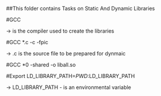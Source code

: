 ##This folder contains Tasks on Static And Dynamic Libraries

#GCC

-> is the compiler used to create the libraries

#GCC *.c -c -fpic

-> .c is the source file to be prepared for dynmaic


#GCC *0 -shared -o liball.so


#Export LD_LIBRARY_PATH=$PWD:$LD_LIBRARY_PATH

-> LD_LIBRARY_PATH - is an environmental variable
